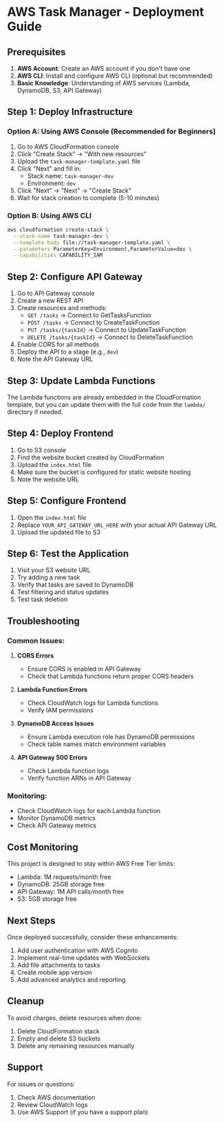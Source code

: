 # AWS Task Manager - Deployment Guide

## Prerequisites
1. **AWS Account**: Create an AWS account if you don't have one
2. **AWS CLI**: Install and configure AWS CLI (optional but recommended)
3. **Basic Knowledge**: Understanding of AWS services (Lambda, DynamoDB, S3, API Gateway)

## Step 1: Deploy Infrastructure

### Option A: Using AWS Console (Recommended for Beginners)
1. Go to AWS CloudFormation console
2. Click "Create Stack" → "With new resources"
3. Upload the `task-manager-template.yaml` file
4. Click "Next" and fill in:
   - Stack name: `task-manager-dev`
   - Environment: `dev`
5. Click "Next" → "Next" → "Create Stack"
6. Wait for stack creation to complete (5-10 minutes)

### Option B: Using AWS CLI
```bash
aws cloudformation create-stack \
  --stack-name task-manager-dev \
  --template-body file://task-manager-template.yaml \
  --parameters ParameterKey=Environment,ParameterValue=dev \
  --capabilities CAPABILITY_IAM
```

## Step 2: Configure API Gateway

1. Go to API Gateway console
2. Create a new REST API
3. Create resources and methods:
   - `GET /tasks` → Connect to GetTasksFunction
   - `POST /tasks` → Connect to CreateTaskFunction
   - `PUT /tasks/{taskId}` → Connect to UpdateTaskFunction
   - `DELETE /tasks/{taskId}` → Connect to DeleteTaskFunction
4. Enable CORS for all methods
5. Deploy the API to a stage (e.g., `dev`)
6. Note the API Gateway URL

## Step 3: Update Lambda Functions

The Lambda functions are already embedded in the CloudFormation template, but you can update them with the full code from the `lambda/` directory if needed.

## Step 4: Deploy Frontend

1. Go to S3 console
2. Find the website bucket created by CloudFormation
3. Upload the `index.html` file
4. Make sure the bucket is configured for static website hosting
5. Note the website URL

## Step 5: Configure Frontend

1. Open the `index.html` file
2. Replace `YOUR_API_GATEWAY_URL_HERE` with your actual API Gateway URL
3. Upload the updated file to S3

## Step 6: Test the Application

1. Visit your S3 website URL
2. Try adding a new task
3. Verify that tasks are saved to DynamoDB
4. Test filtering and status updates
5. Test task deletion

## Troubleshooting

### Common Issues:

1. **CORS Errors**
   - Ensure CORS is enabled in API Gateway
   - Check that Lambda functions return proper CORS headers

2. **Lambda Function Errors**
   - Check CloudWatch logs for Lambda functions
   - Verify IAM permissions

3. **DynamoDB Access Issues**
   - Ensure Lambda execution role has DynamoDB permissions
   - Check table names match environment variables

4. **API Gateway 500 Errors**
   - Check Lambda function logs
   - Verify function ARNs in API Gateway

### Monitoring:
- Check CloudWatch logs for each Lambda function
- Monitor DynamoDB metrics
- Check API Gateway metrics

## Cost Monitoring

This project is designed to stay within AWS Free Tier limits:
- Lambda: 1M requests/month free
- DynamoDB: 25GB storage free
- API Gateway: 1M API calls/month free
- S3: 5GB storage free

## Next Steps

Once deployed successfully, consider these enhancements:
1. Add user authentication with AWS Cognito
2. Implement real-time updates with WebSockets
3. Add file attachments to tasks
4. Create mobile app version
5. Add advanced analytics and reporting

## Cleanup

To avoid charges, delete resources when done:
1. Delete CloudFormation stack
2. Empty and delete S3 buckets
3. Delete any remaining resources manually

## Support

For issues or questions:
1. Check AWS documentation
2. Review CloudWatch logs
3. Use AWS Support (if you have a support plan)

